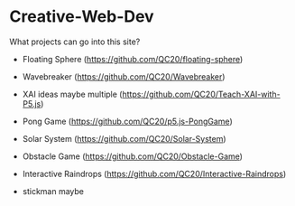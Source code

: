 # Creative-Web-Dev


What projects can go into this site?
- Floating Sphere (https://github.com/QC20/floating-sphere)
- Wavebreaker (https://github.com/QC20/Wavebreaker)
- XAI ideas maybe multiple (https://github.com/QC20/Teach-XAI-with-P5.js)
- Pong Game (https://github.com/QC20/p5.js-PongGame)
- Solar System (https://github.com/QC20/Solar-System)
- Obstacle Game (https://github.com/QC20/Obstacle-Game)
- Interactive Raindrops (https://github.com/QC20/Interactive-Raindrops)

- stickman maybe